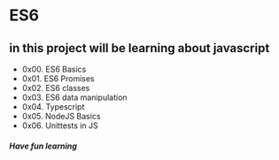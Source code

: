 # ES6
## in this project will be learning about javascript
* 0x00. ES6 Basics
* 0x01. ES6 Promises
* 0x02. ES6 classes
* 0x03. ES6 data manipulation
* 0x04. Typescript
* 0x05. NodeJS Basics
* 0x06. Unittests in JS
##### Have fun learning
